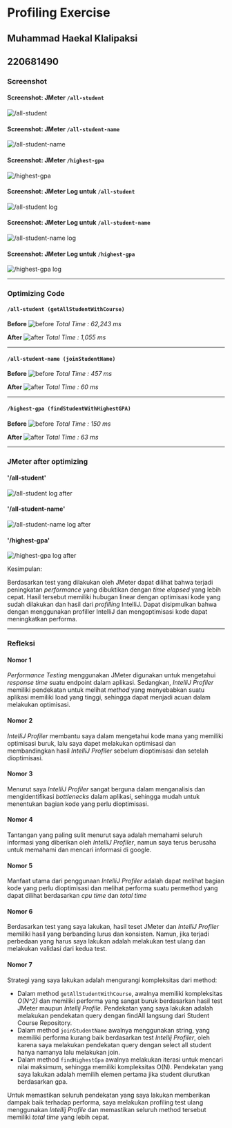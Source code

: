 # Profiling Exercise

## Muhammad Haekal Klalipaksi
## 220681490

### Screenshot

#### Screenshot: JMeter `/all-student`
![/all-student](https://aneyyrgbcsggfbaehqdr.supabase.co/storage/v1/object/public/adpro/all-student.png)

#### Screenshot: JMeter `/all-student-name`
![/all-student-name](https://aneyyrgbcsggfbaehqdr.supabase.co/storage/v1/object/public/adpro/all-student-name.png)

#### Screenshot: JMeter `/highest-gpa`
![/highest-gpa](https://aneyyrgbcsggfbaehqdr.supabase.co/storage/v1/object/public/adpro/highest-gpa.png)


#### Screenshot: JMeter Log untuk `/all-student`
![/all-student log](https://aneyyrgbcsggfbaehqdr.supabase.co/storage/v1/object/public/adpro/all-student-cli.png)

#### Screenshot: JMeter Log untuk `/all-student-name`
![/all-student-name log](https://aneyyrgbcsggfbaehqdr.supabase.co/storage/v1/object/public/adpro/all-student-name-cli.png)

#### Screenshot: JMeter Log untuk `/highest-gpa`
![/highest-gpa log](https://aneyyrgbcsggfbaehqdr.supabase.co/storage/v1/object/public/adpro/highest-gpa-cli.png)

---

### Optimizing Code

#### `/all-student (getAllStudentWithCourse)`
**Before**
![before](https://aneyyrgbcsggfbaehqdr.supabase.co/storage/v1/object/public/adpro/all-student-before.png)
_Total Time : 62,243 ms_

**After**
![after](https://aneyyrgbcsggfbaehqdr.supabase.co/storage/v1/object/public/adpro/all-student-after.png)
_Total Time : 1,055 ms_

---

#### `/all-student-name (joinStudentName)`
**Before**
![before](https://aneyyrgbcsggfbaehqdr.supabase.co/storage/v1/object/public/adpro/join-student-name-before.png)
_Total Time : 457 ms_

**After**
![after](https://aneyyrgbcsggfbaehqdr.supabase.co/storage/v1/object/public/adpro/join-student-name-after.png)
_Total Time : 60 ms_

---

#### `/highest-gpa (findStudentWithHighestGPA)`
**Before**
![before](https://aneyyrgbcsggfbaehqdr.supabase.co/storage/v1/object/public/adpro/highest-gpa-before.png)
_Total Time : 150 ms_

**After**
![after](https://aneyyrgbcsggfbaehqdr.supabase.co/storage/v1/object/public/adpro/highest-gpa-after.png)
_Total Time : 63 ms_

---

### JMeter after optimizing

#### '/all-student'
![/all-student log after](https://aneyyrgbcsggfbaehqdr.supabase.co/storage/v1/object/public/adpro/all-student-cli-after.png)

#### '/all-student-name'
![/all-student-name log after](https://aneyyrgbcsggfbaehqdr.supabase.co/storage/v1/object/public/adpro/all-student-name-cli-after.png)

#### '/highest-gpa'
![/highest-gpa log after](https://aneyyrgbcsggfbaehqdr.supabase.co/storage/v1/object/public/adpro/highest-gpa-cli-after.png)

Kesimpulan:

Berdasarkan test yang dilakukan oleh JMeter dapat dilihat bahwa terjadi peningkatan _performance_ yang dibuktikan dengan _time elapsed_ yang lebih cepat. Hasil tersebut memiliki hubugan linear dengan optimisasi kode yang sudah dilakukan dan hasil dari _profilling_ IntelliJ. Dapat disipmulkan bahwa dengan menggunakan profiller IntelliJ dan mengoptimisasi kode dapat meningkatkan performa.

---

### Refleksi

#### Nomor 1

_Performance Testing_ menggunakan JMeter digunakan untuk mengetahui _response time_ suatu endpoint dalam aplikasi. Sedangkan, _IntelliJ Profiler_ memiliki pendekatan untuk melihat _method_ yang menyebabkan suatu aplikasi memiliki load yang tinggi, sehingga dapat menjadi acuan dalam melakukan optimisasi.

#### Nomor 2

_IntelliJ Profiler_ membantu saya dalam mengetahui kode mana yang memiliki optimisasi buruk, lalu saya dapet melakukan optimisasi dan membandingkan hasil _IntelliJ Profiler_ sebelum dioptimisasi dan setelah dioptimisasi.

#### Nomor 3

Menurut saya _IntelliJ Profiler_ sangat berguna dalam menganalisis dan mengidentifikasi _bottlenecks_ dalam aplikasi, sehingga mudah untuk menentukan bagian kode yang perlu dioptimisasi.

#### Nomor 4

Tantangan yang paling sulit menurut saya adalah memahami seluruh informasi yang diberikan oleh _IntelliJ Profiler_, namun saya terus berusaha untuk memahami dan mencari informasi di google.

#### Nomor 5

Manfaat utama dari penggunaan _IntelliJ Profiler_ adalah dapat melihat bagian kode yang perlu dioptimisasi dan melihat performa suatu permethod yang dapat dilihat berdasarkan _cpu time_ dan _total time_

#### Nomor 6

Berdasarkan test yang saya lakukan, hasil teset JMeter dan _IntelliJ Profiler_ memiliki hasil yang berbanding lurus dan konsisten. Namun, jika terjadi perbedaan yang harus saya lakukan adalah melakukan test ulang dan melakukan validasi dari kedua test.

#### Nomor 7

Strategi yang saya lakukan adalah mengurangi kompleksitas dari method:

- Dalam method `getAllStudentWithCourse`, awalnya memiliki kompleksitas _O(N^2)_ dan memiliki performa yang sangat buruk berdasarkan hasil test JMeter maupun _Intellij Profile_. Pendekatan yang saya lakukan adalah melakukan pendekatan query dengan findAll langsung dari Student Course Repository.
- Dalam method `joinStudentName` awalnya menggunakan string, yang memiliki performa kurang baik berdasarkan test _Intellij Profiler_, oleh karena saya melakukan pendekatan query dengan select all student hanya namanya lalu melakukan join.
- Dalam method `findHighestGpa` awalnya melakukan iterasi untuk mencari nilai maksimum, sehingga memiliki kompleksitas O(N). Pendekatan yang saya lakukan adalah memilih elemen pertama jika student diurutkan berdasarkan gpa.

Untuk memastikan seluruh pendekatan yang saya lakukan memberikan dampak baik terhadap performa, saya melakukan profiling test ulang menggunakan _Intellij Profile_ dan memastikan seluruh method tersebut memiliki _total time_ yang lebih cepat.
